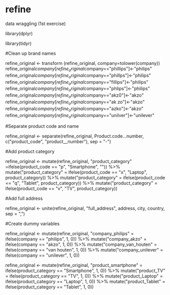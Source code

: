 # refine
data wraggling (1st exercise)

library(dplyr)

library(tidyr)

#Clean up brand names

refine_original <- transform (refine_original, company=tolower(company))
refine_original$company[refine_original$company=="phillips"]<-"philips"
refine_original$company[refine_original$company=="phillps"]<-"philips"
refine_original$company[refine_original$company=="fillips"]<-"philips"
refine_original$company[refine_original$company=="phlips"]<-"philips"
refine_original$company[refine_original$company=="akz0"]<-"akzo"
refine_original$company[refine_original$company=="ak zo"]<-"akzo"
refine_original$company[refine_original$company=="azko"]<-"akzo"
refine_original$company[refine_original$company=="unilver"]<-"unilever"

#Separate product code and name

refine_original <- separate(refine_original, Product.code...number, c("product_code", "product__number"), sep = "-")

#Add product category

refine_original <- mutate(refine_original, "product_category"
                          =ifelse(product_code == "p", "Smartphone", "")) %>%
  mutate("product_category" = ifelse(product_code == "x", "Laptop", product_category)) %>%
  mutate("product_category" = ifelse(product_code == "q", "Tablet", product_category)) %>%
  mutate("product_category" = ifelse(product_code == "v", "TV", product_category))

#Add full address

refine_original <- unite(refine_original, "full_address", address, city, country, sep = ",")

#Create dummy variables

refine_original <- mutate(refine_original, "company_philips" = ifelse(company == "philips", 1, 0)) %>%
  mutate("company_akzo" = ifelse(company == "akzo", 1, 0)) %>%
  mutate("company_van_houten" = ifelse(company == "van houten", 1, 0)) %>%
  mutate("company_unilever" = ifelse(company == "unilever", 1, 0))

refine_original <- mutate(refine_original, "product_smartphone" = ifelse(product_category == "Smartphone", 1, 0)) %>%
  mutate("product_TV" = ifelse(product_category == "TV", 1, 0)) %>%
  mutate("product_Laptop" = ifelse(product_category == "Laptop", 1, 0)) %>%
  mutate("product_Tablet" = ifelse(product_category == "Tablet", 1, 0))
